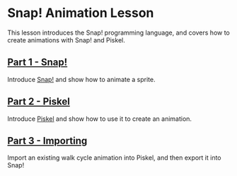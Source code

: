 # Snap! Animation Lesson
This lesson introduces the Snap! programming language, and covers how to create animations with Snap! and Piskel.

## [Part 1 - Snap!](Part1Snap.md)
Introduce [Snap!](https://snap.berkeley.edu/) and show how to animate a sprite.

## [Part 2 - Piskel](Part2Piskel.md)
Introduce [Piskel](https://piskelapp.com) and show how to use it to create an animation.

## [Part 3 - Importing](Part3Importing.md)
Import an existing walk cycle animation into Piskel, and then export it into Snap!
